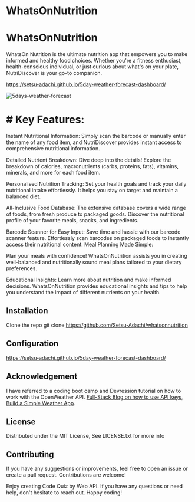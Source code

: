 # WhatsOnNutrition


# WhatsOnNutrition
WhatsOn Nutrition is the ultimate nutrition app that empowers you to make informed and healthy food choices. Whether you're a fitness enthusiast, health-conscious individual, or just curious about what's on your plate, NutriDiscover is your go-to companion.


https://setsu-adachi.github.io/5day-weather-forecast-dashboard/

![5days-weather-forecast](./assets/5days-weather-forecast-server-api-readme.png)

# # Key Features:

Instant Nutritional Information:
Simply scan the barcode or manually enter the name of any food item, and NutriDiscover provides instant access to comprehensive nutritional information.

Detailed Nutrient Breakdown:
Dive deep into the details! Explore the breakdown of calories, macronutrients (carbs, proteins, fats), vitamins, minerals, and more for each food item.

Personalised Nutrition Tracking:
Set your health goals and track your daily nutritional intake effortlessly. It helps you stay on target and maintain a balanced diet.

All-Inclusive Food Database:
The extensive database covers a wide range of foods, from fresh produce to packaged goods. Discover the nutritional profile of your favorite meals, snacks, and ingredients.

Barcode Scanner for Easy Input:
Save time and hassle with our barcode scanner feature. Effortlessly scan barcodes on packaged foods to instantly access their nutritional content.
Meal Planning Made Simple:

Plan your meals with confidence! WhatsOnNutrition assists you in creating well-balanced and nutritionally sound meal plans tailored to your dietary preferences.

Educational Insights:
Learn more about nutrition and make informed decisions. WhatsOnNutrition provides educational insights and tips to help you understand the impact of different nutrients on your health.

## Installation
Clone the repo
git clone 
https://github.com/Setsu-Adachi/whatsonnutrition

## Configuration
https://setsu-adachi.github.io/5day-weather-forecast-dashboard/

## Acknowledgement
I have referred to a coding boot camp and Devression tutorial on how to work with the OpenWeather API. 
[Full-Stack Blog on how to use API keys](https://coding-boot-camp.github.io/full-stack/apis/how-to-use-api-keys),
[Build a Simple Weather App](https://www.youtube.com/playlist?list=PL7xMD2CrkhbLNspprTyKVtM94rMjzQBuo).

  ## License
Distributed under the MIT License, See LICENSE.txt for more info

## Contributing
If you have any suggestions or improvements, feel free to open an issue or create a pull request. Contributions are welcome!

Enjoy creating Code Quiz by Web API. If you have any questions or need help, don't hesitate to reach out. Happy coding!
